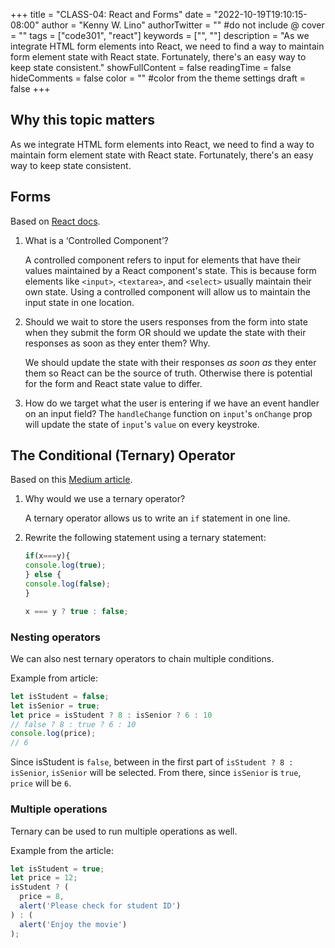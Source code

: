 +++
title = "CLASS-04: React and Forms"
date = "2022-10-19T19:10:15-08:00"
author = "Kenny W. Lino"
authorTwitter = "" #do not include @
cover = ""
tags = ["code301", "react"]
keywords = ["", ""]
description = "As we integrate HTML form elements into React, we need to find a way to maintain form element state with React state. Fortunately, there's an easy way to keep state consistent."
showFullContent = false
readingTime = false
hideComments = false
color = "" #color from the theme settings
draft = false
+++

## Why this topic matters

As we integrate HTML form elements into React, we need to find a way to maintain form element state with React state. Fortunately, there's an easy way to keep state consistent.

## Forms

Based on [React docs](https://reactjs.org/docs/forms.html).

1. What is a ‘Controlled Component’?

    A controlled component refers to input for elements that have their values maintained by a React component's state. This is because form elements like `<input>`, `<textarea>`, and `<select>` usually maintain their own state. Using a controlled component will allow us to maintain the input state in one location.

2. Should we wait to store the users responses from the form into state when they submit the form OR should we update the state with their responses as soon as they enter them? Why.

    We should update the state with their responses *as soon as* they enter them so React can be the source of truth. Otherwise there is potential for the form and React state value to differ.

3. How do we target what the user is entering if we have an event handler on an input field?
    The `handleChange` function on `input`'s `onChange` prop will update the state of `input`'s `value` on every keystroke.

## The Conditional (Ternary) Operator

Based on this [Medium article](https://codeburst.io/javascript-the-conditional-ternary-operator-explained-cac7218beeff).

1. Why would we use a ternary operator?

    A ternary operator allows us to write an `if` statement in one line.

2. Rewrite the following statement using a ternary statement:

    ```javascript
    if(x===y){
    console.log(true);
    } else {
    console.log(false);
    }
    ```

    ```javascript
    x === y ? true : false;
    ```

### Nesting operators

We can also nest ternary operators to chain multiple conditions.

Example from article:

```javascript
let isStudent = false;
let isSenior = true;
let price = isStudent ? 8 : isSenior ? 6 : 10
// false ? 8 : true ? 6 : 10
console.log(price);
// 6
```

Since isStudent is `false`, between in the first part of `isStudent ? 8 : isSenior`, `isSenior` will be selected. From there, since `isSenior` is `true`, `price` will be `6`.

### Multiple operations

Ternary can be used to run multiple operations as well.

Example from the article:

```javascript
let isStudent = true;
let price = 12;
isStudent ? (
  price = 8,
  alert('Please check for student ID')
) : (
  alert('Enjoy the movie')
);
```
